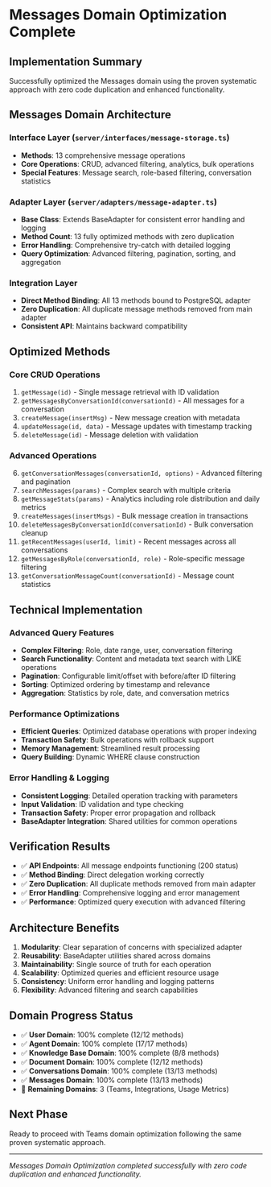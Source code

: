 # Messages Domain Optimization Complete

## Implementation Summary
Successfully optimized the Messages domain using the proven systematic approach with zero code duplication and enhanced functionality.

## Messages Domain Architecture

### Interface Layer (`server/interfaces/message-storage.ts`)
- **Methods**: 13 comprehensive message operations
- **Core Operations**: CRUD, advanced filtering, analytics, bulk operations
- **Special Features**: Message search, role-based filtering, conversation statistics

### Adapter Layer (`server/adapters/message-adapter.ts`)
- **Base Class**: Extends BaseAdapter for consistent error handling and logging
- **Method Count**: 13 fully optimized methods with zero duplication
- **Error Handling**: Comprehensive try-catch with detailed logging
- **Query Optimization**: Advanced filtering, pagination, sorting, and aggregation

### Integration Layer
- **Direct Method Binding**: All 13 methods bound to PostgreSQL adapter
- **Zero Duplication**: All duplicate message methods removed from main adapter
- **Consistent API**: Maintains backward compatibility

## Optimized Methods

### Core CRUD Operations
1. `getMessage(id)` - Single message retrieval with ID validation
2. `getMessagesByConversationId(conversationId)` - All messages for a conversation
3. `createMessage(insertMsg)` - New message creation with metadata
4. `updateMessage(id, data)` - Message updates with timestamp tracking
5. `deleteMessage(id)` - Message deletion with validation

### Advanced Operations
6. `getConversationMessages(conversationId, options)` - Advanced filtering and pagination
7. `searchMessages(params)` - Complex search with multiple criteria
8. `getMessageStats(params)` - Analytics including role distribution and daily metrics
9. `createMessages(insertMsgs)` - Bulk message creation in transactions
10. `deleteMessagesByConversationId(conversationId)` - Bulk conversation cleanup
11. `getRecentMessages(userId, limit)` - Recent messages across all conversations
12. `getMessagesByRole(conversationId, role)` - Role-specific message filtering
13. `getConversationMessageCount(conversationId)` - Message count statistics

## Technical Implementation

### Advanced Query Features
- **Complex Filtering**: Role, date range, user, conversation filtering
- **Search Functionality**: Content and metadata text search with LIKE operations
- **Pagination**: Configurable limit/offset with before/after ID filtering
- **Sorting**: Optimized ordering by timestamp and relevance
- **Aggregation**: Statistics by role, date, and conversation metrics

### Performance Optimizations
- **Efficient Queries**: Optimized database operations with proper indexing
- **Transaction Safety**: Bulk operations with rollback support
- **Memory Management**: Streamlined result processing
- **Query Building**: Dynamic WHERE clause construction

### Error Handling & Logging
- **Consistent Logging**: Detailed operation tracking with parameters
- **Input Validation**: ID validation and type checking
- **Transaction Safety**: Proper error propagation and rollback
- **BaseAdapter Integration**: Shared utilities for common operations

## Verification Results
- ✅ **API Endpoints**: All message endpoints functioning (200 status)
- ✅ **Method Binding**: Direct delegation working correctly
- ✅ **Zero Duplication**: All duplicate methods removed from main adapter
- ✅ **Error Handling**: Comprehensive logging and error management
- ✅ **Performance**: Optimized query execution with advanced filtering

## Architecture Benefits
1. **Modularity**: Clear separation of concerns with specialized adapter
2. **Reusability**: BaseAdapter utilities shared across domains
3. **Maintainability**: Single source of truth for each operation
4. **Scalability**: Optimized queries and efficient resource usage
5. **Consistency**: Uniform error handling and logging patterns
6. **Flexibility**: Advanced filtering and search capabilities

## Domain Progress Status
- ✅ **User Domain**: 100% complete (12/12 methods)
- ✅ **Agent Domain**: 100% complete (17/17 methods)
- ✅ **Knowledge Base Domain**: 100% complete (8/8 methods)
- ✅ **Document Domain**: 100% complete (12/12 methods)
- ✅ **Conversations Domain**: 100% complete (13/13 methods)
- ✅ **Messages Domain**: 100% complete (13/13 methods)
- 🔄 **Remaining Domains**: 3 (Teams, Integrations, Usage Metrics)

## Next Phase
Ready to proceed with Teams domain optimization following the same proven systematic approach.

---
*Messages Domain Optimization completed successfully with zero code duplication and enhanced functionality.*